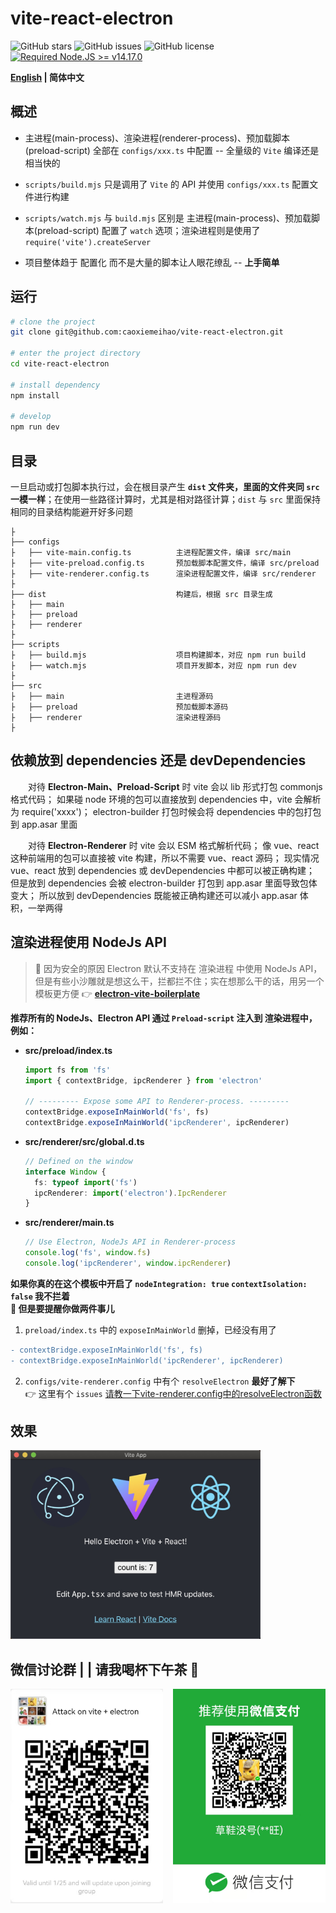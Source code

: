 # vite-react-electron

![GitHub stars](https://img.shields.io/github/stars/caoxiemeihao/vite-react-electron?color=fa6470&style=flat)
![GitHub issues](https://img.shields.io/github/issues/caoxiemeihao/vite-react-electron?color=d8b22d&style=flat)
![GitHub license](https://img.shields.io/github/license/caoxiemeihao/vite-react-electron?style=flat)
[![Required Node.JS >= v14.17.0](https://img.shields.io/static/v1?label=node&message=%3E=14.17.0&logo=node.js&color=3f893e&style=flat)](https://nodejs.org/about/releases)

**[English](README.md) | 简体中文**

## 概述

- 主进程(main-process)、渲染进程(renderer-process)、预加载脚本(preload-script) 全部在 `configs/xxx.ts` 中配置 -- 全量级的 `Vite` 编译还是相当快的

- `scripts/build.mjs` 只是调用了 `Vite` 的 API 并使用 `configs/xxx.ts` 配置文件进行构建

- `scripts/watch.mjs` 与 `build.mjs` 区别是 主进程(main-process)、预加载脚本(preload-script) 配置了 `watch` 选项；渲染进程则是使用了 `require('vite').createServer`

- 项目整体趋于 配置化 而不是大量的脚本让人眼花缭乱 -- **上手简单**

## 运行

  ```bash
  # clone the project
  git clone git@github.com:caoxiemeihao/vite-react-electron.git

  # enter the project directory
  cd vite-react-electron

  # install dependency
  npm install

  # develop
  npm run dev
  ```

## 目录

一旦启动或打包脚本执行过，会在根目录产生 **`dist` 文件夹，里面的文件夹同 `src` 一模一样**；在使用一些路径计算时，尤其是相对路径计算；`dist` 与 `src` 里面保持相同的目录结构能避开好多问题

```tree
├
├── configs
├   ├── vite-main.config.ts          主进程配置文件，编译 src/main
├   ├── vite-preload.config.ts       预加载脚本配置文件，编译 src/preload
├   ├── vite-renderer.config.ts      渲染进程配置文件，编译 src/renderer
├
├── dist                             构建后，根据 src 目录生成
├   ├── main
├   ├── preload
├   ├── renderer
├
├── scripts
├   ├── build.mjs                    项目构建脚本，对应 npm run build
├   ├── watch.mjs                    项目开发脚本，对应 npm run dev
├
├── src
├   ├── main                         主进程源码
├   ├── preload                      预加载脚本源码
├   ├── renderer                     渲染进程源码
├
```

## 依赖放到 dependencies 还是 devDependencies

&emsp;&emsp;对待 **Electron-Main、Preload-Script** 时 vite 会以 lib 形式打包 commonjs 格式代码；
如果碰 node 环境的包可以直接放到 dependencies 中，vite 会解析为 require('xxxx')；
electron-builder 打包时候会将 dependencies 中的包打包到 app.asar 里面

&emsp;&emsp;对待 **Electron-Renderer** 时 vite 会以 ESM 格式解析代码；
像 vue、react 这种前端用的包可以直接被 vite 构建，所以不需要 vue、react 源码；
现实情况 vue、react 放到 dependencies 或 devDependencies 中都可以被正确构建；
但是放到 dependencies 会被 electron-builder 打包到 app.asar 里面导致包体变大；
所以放到 devDependencies 既能被正确构建还可以减小 app.asar 体积，一举两得

## 渲染进程使用 NodeJs API

> 🚧 因为安全的原因 Electron 默认不支持在 渲染进程 中使用 NodeJs API，但是有些小沙雕就是想这么干，拦都拦不住；实在想那么干的话，用另一个模板更方便 👉 **[electron-vite-boilerplate](https://github.com/caoxiemeihao/electron-vite-boilerplate)**

**推荐所有的 NodeJs、Electron API 通过 `Preload-script` 注入到 渲染进程中，例如：**

* **src/preload/index.ts**

  ```typescript
  import fs from 'fs'
  import { contextBridge, ipcRenderer } from 'electron'

  // --------- Expose some API to Renderer-process. ---------
  contextBridge.exposeInMainWorld('fs', fs)
  contextBridge.exposeInMainWorld('ipcRenderer', ipcRenderer)
  ```

* **src/renderer/src/global.d.ts**

  ```typescript
  // Defined on the window
  interface Window {
    fs: typeof import('fs')
    ipcRenderer: import('electron').IpcRenderer
  }
  ```

* **src/renderer/main.ts**

  ```typescript
  // Use Electron, NodeJs API in Renderer-process
  console.log('fs', window.fs)
  console.log('ipcRenderer', window.ipcRenderer)
  ```

**如果你真的在这个模板中开启了 `nodeIntegration: true` `contextIsolation: false` 我不拦着  
🚧 但是要提醒你做两件事儿**

1. `preload/index.ts` 中的 `exposeInMainWorld` 删掉，已经没有用了

  ```diff
  - contextBridge.exposeInMainWorld('fs', fs)
  - contextBridge.exposeInMainWorld('ipcRenderer', ipcRenderer)
  ```

2. `configs/vite-renderer.config` 中有个 `resolveElectron` **最好了解下**  
👉 这里有个 `issues` [请教一下vite-renderer.config中的resolveElectron函数](https://github.com/caoxiemeihao/electron-vue-vite/issues/52)

## 效果

<img width="400px" src="https://raw.githubusercontent.com/caoxiemeihao/blog/main/vite-react-electron/react-win.png" />

## 微信讨论群 | | 请我喝杯下午茶 🥳

<div style="display:flex;">
  <img width="244px" src="https://raw.githubusercontent.com/caoxiemeihao/blog/main/assets/wechat/group/qrcode.jpg" />
  &nbsp;&nbsp;&nbsp;&nbsp;
  <img width="244px" src="https://raw.githubusercontent.com/caoxiemeihao/blog/main/assets/wechat/%24qrcode/%24.png" />
</div>
